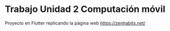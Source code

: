# Trabajo Unidad 2 Computación móvil
Proyecto en Flutter replicando la página web https://zenhabits.net/
